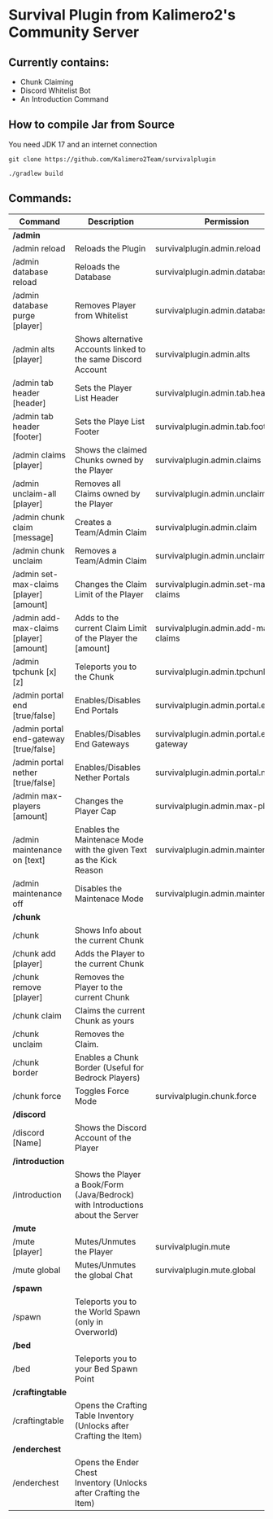 # Survival Plugin from Kalimero2's Community Server

## Currently contains:

- Chunk Claiming
- Discord Whitelist Bot
- An Introduction Command

## How to compile Jar from Source

You need JDK 17 and an internet connection

```
git clone https://github.com/Kalimero2Team/survivalplugin

./gradlew build
```

## Commands:

| Command                                 | Description                                                                     | Permission                              | Alias                            |
|-----------------------------------------|---------------------------------------------------------------------------------|-----------------------------------------| -------------------------------- |
| **/admin**                              |                                                                                 |                                         |                                  |
| /admin reload                           | Reloads the Plugin                                                              | survivalplugin.admin.reload             |                                  |
| /admin database reload                  | Reloads the Database                                                            | survivalplugin.admin.database.reload    |                                  |
| /admin database purge [player]          | Removes Player from Whitelist                                                   | survivalplugin.admin.database.purge     |                                  |
| /admin alts [player]                    | Shows alternative Accounts linked to the same Discord Account                   | survivalplugin.admin.alts               |                                  |
| /admin tab header [header]              | Sets the Player List Header                                                     | survivalplugin.admin.tab.header         |                                  |
| /admin tab header [footer]              | Sets the Playe List Footer                                                      | survivalplugin.admin.tab.footer         |                                  |
| /admin claims [player]                  | Shows the claimed Chunks owned by the Player                                    | survivalplugin.admin.claims             |                                  |
| /admin unclaim-all [player]             | Removes all Claims owned by the Player                                          | survivalplugin.admin.unclaim-all        |                                  |
| /admin chunk claim [message]            | Creates a Team/Admin Claim                                                      | survivalplugin.admin.claim              |                                  |
| /admin chunk unclaim                    | Removes a Team/Admin Claim                                                      | survivalplugin.admin.unclaim            |                                  |
| /admin set-max-claims [player] [amount] | Changes the Claim Limit of the Player                                           | survivalplugin.admin.set-max-claims     |                                  |
| /admin add-max-claims [player] [amount] | Adds to the current Claim Limit of the Player the [amount]                      | survivalplugin.admin.add-max-claims     |                                  |
| /admin tpchunk [x] [z]                  | Teleports you to the Chunk                                                      | survivalplugin.admin.tpchunk            |                                  |
| /admin portal end [true/false]          | Enables/Disables End Portals                                                    | survivalplugin.admin.portal.end         |                                  |
| /admin portal end-gateway [true/false]  | Enables/Disables End Gateways                                                   | survivalplugin.admin.portal.end-gateway |                                  |
| /admin portal nether [true/false]       | Enables/Disables Nether Portals                                                 | survivalplugin.admin.portal.nether      |                                  |
| /admin max-players [amount]             | Changes the Player Cap                                                          | survivalplugin.admin.max-players        |                                  |
| /admin maintenance on [text]            | Enables the Maintenace Mode with the given Text as the Kick Reason              | survivalplugin.admin.maintenance        |                                  |
| /admin maintenance off                  | Disables the Maintenace Mode                                                    | survivalplugin.admin.maintenance        |                                  |
| **/chunk**                              |                                                                                 |                                         |                                  |
| /chunk                                  | Shows Info about the current Chunk                                              |                                         |                                  |
| /chunk add [player]                     | Adds the Player to the current Chunk                                            |                                         |                                  |
| /chunk remove [player]                  | Removes the Player to the current Chunk                                         |                                         |                                  |
| /chunk claim                            | Claims the current Chunk as yours                                               |                                         |                                  |
| /chunk unclaim                          | Removes the Claim.                                                              |                                         |                                  |
| /chunk border                           | Enables a Chunk Border (Useful for Bedrock Players)                             |                                         | /cb<br/>/chunkborder             |
| /chunk force                            | Toggles Force Mode                                                              | survivalplugin.chunk.force              |                                  |
| **/discord**                            |                                                                                 |                                         |                                  |
| /discord [Name]                         | Shows the Discord Account of the Player                                         |                                         |                                  |
| **/introduction**                       |                                                                                 |                                         |                                  |
| /introduction                           | Shows the Player a Book/Form (Java/Bedrock) with Introductions about the Server |                                         | /info<br/>/intro<br/>/einführung |
| **/mute**                               |                                                                                 |                                         |                                  |
| /mute [player]                          | Mutes/Unmutes the Player                                                        | survivalplugin.mute                     |                                  |
| /mute global                            | Mutes/Unmutes the global Chat                                                   | survivalplugin.mute.global              |                                  |
| **/spawn**                              |                                                                                 |                                         |                                  |
| /spawn                                  | Teleports you to the World Spawn (only in Overworld)                            |                                         |                                  |
| **/bed**                                |                                                                                 |                                         |                                  |
| /bed                                    | Teleports you to your Bed Spawn Point                                           |                                         |                                  |
| **/craftingtable**                      |                                                                                 |                                         |                                  |
| /craftingtable                          | Opens the Crafting Table Inventory (Unlocks after Crafting the Item)            |                                         | /ct                              |
| **/enderchest**                         |                                                                                 |                                         |                                  |
| /enderchest                             | Opens the Ender Chest Inventory (Unlocks after Crafting the Item)               |                                         | /ec                              |


